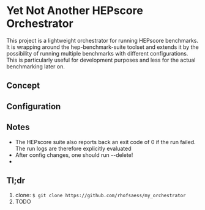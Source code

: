 # Yet Not Another HEPscore Orchestrator
This project is a lightweight orchestrator for running HEPscore benchmarks.
It is wrapping around the hep-benchmark-suite toolset and extends it by the possibility of running multiple benchmarks with different configurations.
This is particularly useful for development purposes and less for the actual benchmarking later on.

## Concept


## Configuration



## Notes
- The HEPscore suite also reports back an exit code of 0 if the run failed. The run logs are therefore explicitly evaluated
- After config changes, one should run --delete!
- 
## Tl;dr
1) clone: `$ git clone https://github.com/rhofsaess/my_orchestrator`
2) TODO